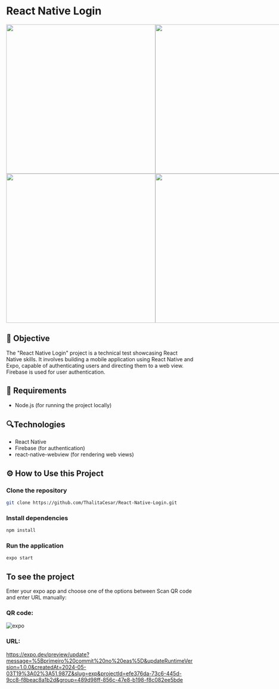 # React Native Login

<div style="display: flex; justify-content: space-around;">
  <img src="https://github.com/ThalitaCesar/React-Native-Login/assets/83131771/210f1716-d083-4520-95ac-088e61a0cb5b" width="400" />
  <img src="https://github.com/ThalitaCesar/React-Native-Login/assets/83131771/7e975162-d13c-4741-86c3-41e3f18a1814" width="400" />
</div>

<div style="display: flex; justify-content: space-around;">
  <img src="https://github.com/ThalitaCesar/React-Native-Login/assets/83131771/6732cd66-c525-4551-8612-2368beb2a7e8" width="400" />
  <img src="https://github.com/ThalitaCesar/React-Native-Login/assets/83131771/1104d8f5-7cea-431d-ab93-1c40628f1ec4" width="400" />
</div>

## 📌 Objective

The "React Native Login" project is a technical test showcasing React Native skills. It involves building a mobile application using React Native and Expo, capable of authenticating users and directing them to a web view. Firebase is used for user authentication.

## 📝  Requirements

- Node.js (for running the project locally)

## 🔍Technologies

- React Native
- Firebase (for authentication)
- react-native-webview (for rendering web views)

## ⚙️ How to Use this Project

### Clone the repository

```bash
git clone https://github.com/ThalitaCesar/React-Native-Login.git
```

### Install dependencies

```bash
npm install
```

### Run the application

```bash
expo start
```

## To see the project

Enter your expo app and choose one of the options between Scan QR code and enter URL manually:

### QR code: 
![expo](https://github.com/ThalitaCesar/React-Native-Login/assets/83131771/6e008758-e1fd-4554-b556-41dd1aa16222)

### URL: 

https://expo.dev/preview/update?message=%5Bprimeiro%20commit%20no%20eas%5D&updateRuntimeVersion=1.0.0&createdAt=2024-05-03T19%3A02%3A51.987Z&slug=exp&projectId=efe376da-73c6-445d-9cc8-f8beac8a1b2d&group=489d98ff-856c-47e8-b198-f8c082ee5bde



